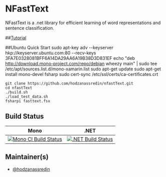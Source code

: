 # NFastText

NFastText is a .net library for efficient learning of word representations and sentence classification.

##[Tutorial](https://hodzanassredin.github.io/NFastText/)

##Ubuntu Quick Start
    sudo apt-key adv --keyserver hkp://keyserver.ubuntu.com:80 --recv-keys 3FA7E0328081BFF6A14DA29AA6A19B38D3D831EF
    echo "deb http://download.mono-project.com/repo/debian wheezy main" | sudo tee /etc/apt/sources.list.d/mono-xamarin.list
    sudo apt-get update
    sudo apt-get install mono-devel fsharp
    sudo cert-sync /etc/ssl/certs/ca-certificates.crt
    
    git clone https://github.com/hodzanassredin/nfastText.git
    cd nfastText
    ./build.sh
    ./load_test_data.sh
    fsharpi fasttext.fsx

## Build Status

Mono | .NET
---- | ----
[![Mono CI Build Status](https://travis-ci.org/hodzanassredin/NFastText.svg?branch=master)](https://travis-ci.org/hodzanassredin/NFastText) | [![.NET Build Status](https://ci.appveyor.com/api/projects/status/la2bl0e332ci8ut1?svg=true)](https://ci.appveyor.com/project/hodzanassredin/nfasttext)

## Maintainer(s)

- [@hodzanassredin](https://github.com/hodzanassredin)

